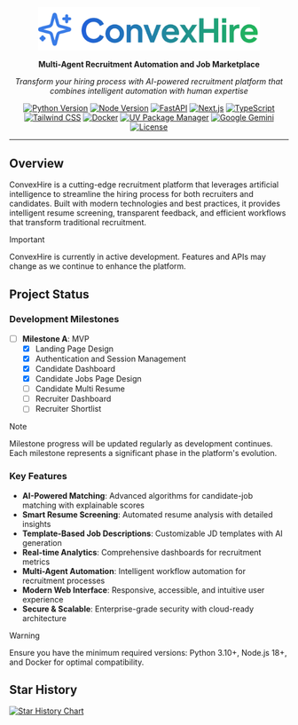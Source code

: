 <div align="center">
  <img src="docs/ConvexHire_transparent.png" alt="ConvexHire Logo" width="400"/>
  
  **Multi-Agent Recruitment Automation and Job Marketplace**
  
  *Transform your hiring process with AI-powered recruitment platform that combines intelligent automation with human expertise*

  [![Python Version](https://img.shields.io/badge/python-3.10+-blue.svg)](https://www.python.org/downloads/)
  [![Node Version](https://img.shields.io/badge/node-18+-green.svg)](https://nodejs.org/)
  [![FastAPI](https://img.shields.io/badge/FastAPI-0.116+-009688.svg?logo=fastapi)](https://fastapi.tiangolo.com/)
  [![Next.js](https://img.shields.io/badge/Next.js-15+-000000.svg?logo=next.js)](https://nextjs.org/)
  [![TypeScript](https://img.shields.io/badge/TypeScript-5.8+-3178C6.svg?logo=typescript)](https://www.typescriptlang.org/)
  [![Tailwind CSS](https://img.shields.io/badge/Tailwind_CSS-3.4+-38B2AC.svg?logo=tailwind-css)](https://tailwindcss.com/)
  [![Docker](https://img.shields.io/badge/Docker-Ready-2496ED.svg?logo=docker)](https://www.docker.com/)
  [![UV Package Manager](https://img.shields.io/badge/UV-Package_Manager-FF6B35.svg)](https://github.com/astral-sh/uv)
  [![Google Gemini](https://img.shields.io/badge/Google_Gemini-1.36+-4285F4.svg?logo=google)](https://ai.google.dev/)
  [![License](https://img.shields.io/badge/License-MIT-yellow.svg)](LICENSE)
  
</div>

---

## Overview

ConvexHire is a cutting-edge recruitment platform that leverages artificial intelligence to streamline the hiring process for both recruiters and candidates. Built with modern technologies and best practices, it provides intelligent resume screening, transparent feedback, and efficient workflows that transform traditional recruitment.

> [!IMPORTANT]  
> ConvexHire is currently in active development. Features and APIs may change as we continue to enhance the platform.

## Project Status

### Development Milestones

- [ ] **Milestone A**: MVP
  - [x] Landing Page Design  
  - [x] Authentication and Session Management
  - [x] Candidate Dashboard
  - [x] Candidate Jobs Page Design
  - [ ] Candidate Multi Resume
  - [ ] Recruiter Dashboard
  - [ ] Recruiter Shortlist

> [!NOTE]  
> Milestone progress will be updated regularly as development continues. Each milestone represents a significant phase in the platform's evolution.

### Key Features

- **AI-Powered Matching**: Advanced algorithms for candidate-job matching with explainable scores
- **Smart Resume Screening**: Automated resume analysis with detailed insights
- **Template-Based Job Descriptions**: Customizable JD templates with AI generation
- **Real-time Analytics**: Comprehensive dashboards for recruitment metrics
- **Multi-Agent Automation**: Intelligent workflow automation for recruitment processes
- **Modern Web Interface**: Responsive, accessible, and intuitive user experience
- **Secure & Scalable**: Enterprise-grade security with cloud-ready architecture

> [!WARNING]  
> Ensure you have the minimum required versions: Python 3.10+, Node.js 18+, and Docker for optimal compatibility.

## Star History

<a href="https://www.star-history.com/#devrahulbanjara/ConvexHire&Date">
 <picture>
   <source media="(prefers-color-scheme: dark)" srcset="https://api.star-history.com/svg?repos=devrahulbanjara/ConvexHire&type=Date&theme=dark" />
   <source media="(prefers-color-scheme: light)" srcset="https://api.star-history.com/svg?repos=devrahulbanjara/ConvexHire&type=Date" />
   <img alt="Star History Chart" src="https://api.star-history.com/svg?repos=devrahulbanjara/ConvexHire&type=Date" />
 </picture>
</a>
